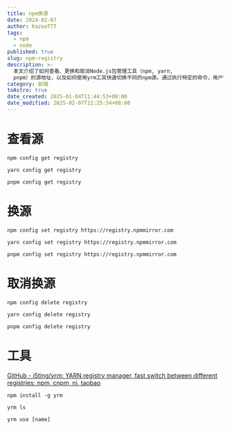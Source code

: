 ```yaml
---
title: npm换源
date: 2024-02-07
author: KazooTTT
tags:
  - npm
  - node
published: true
slug: npm-registry
description: >-
  本文介绍了如何查看、更换和取消Node.js包管理工具（npm, yarn,
  pnpm）的源地址，以及如何使用yrm工具快速切换不同的npm源。通过执行特定的命令，用户可以轻松地管理这些工具的源设置，从而优化包的下载速度和开发效率。
category: 前端
toAstro: true
date_created: 2025-01-04T11:44:53+08:00
date_modified: 2025-02-07T11:25:34+08:00
---
```


# 查看源

```shell
npm config get registry
```

```shell
yarn config get registry
```

```shell
pnpm config get registry
```

# 换源

```shell
npm config set registry https://registry.npmmirror.com
```

```shell
yarn config set registry https://registry.npmmirror.com
```

```shell
pnpm config set registry https://registry.npmmirror.com
```

# 取消换源

```shell
npm config delete registry
```

```shell
yarn config delete registry
```

```shell
pnpm config delete registry
```

# 工具

[GitHub - i5ting/yrm: YARN registry manager, fast switch between different registries: npm, cnpm, nj, taobao](https://github.com/i5ting/yrm)

```shell
npm install -g yrm

yrm ls

yrm use [name]
```
